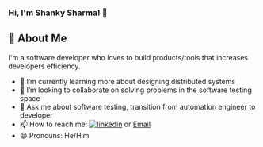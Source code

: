 ### Hi, I'm Shanky Sharma!  👋

## 🚀 About Me
I'm a software developer who loves to build products/tools that increases developers efficiency.

- 🌱 I’m currently learning more about designing distributed systems
- 👯 I’m looking to collaborate on solving problems in the software testing space
- 💬 Ask me about software testing, transition from automation engineer to developer
- 📫 How to reach me: [![linkedin](https://img.shields.io/badge/linkedin-0A66C2?style=for-the-badge&logo=linkedin&logoColor=white)](https://www.linkedin.com/in/shankysharma/) or [Email](shankybnl@gmail.com)
- 😄 Pronouns: He/Him


<!--
- 🔭 I’m currently working on ...
- ⚡ Fun fact: ...
**shankybnl/shankybnl** is a ✨ _special_ ✨ repository because its `README.md` (this file) appears on your GitHub profile.

Here are some ideas to get you started:
-->
